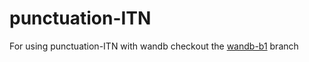 # punctuation-ITN

For using punctuation-ITN with wandb checkout the [wandb-b1](https://github.com/Open-Speech-EkStep/punctuation-ITN/tree/wandb-v1) branch
